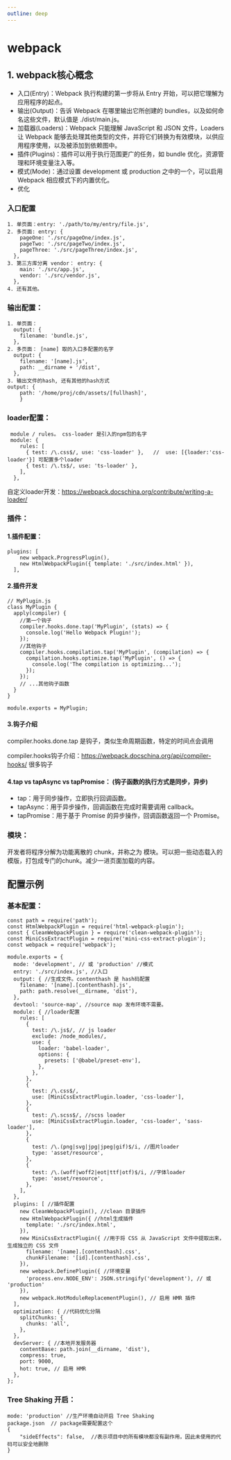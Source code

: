 ```yaml
---
outline: deep
---
```


# webpack

## 1. webpack核心概念
+ 入口(Entry)：Webpack 执行构建的第一步将从 Entry 开始，可以把它理解为应用程序的起点。
+ 输出(Output)：告诉 Webpack 在哪里输出它所创建的 bundles，以及如何命名这些文件，默认值是 ./dist/main.js。
+ 加载器(Loaders)：Webpack 只能理解 JavaScript 和 JSON 文件，Loaders 让 Webpack 能够去处理其他类型的文件，并将它们转换为有效模块，以供应用程序使用，以及被添加到依赖图中。
+ 插件(Plugins)：插件可以用于执行范围更广的任务，如 bundle 优化，资源管理和环境变量注入等。
+ 模式(Mode)：通过设置 development 或 production 之中的一个，可以启用 Webpack 相应模式下的内置优化。
+ 优化

### 入口配置
```
1. 单页面：entry: './path/to/my/entry/file.js',
2. 多页面: entry: {
    pageOne: './src/pageOne/index.js',
    pageTwo: './src/pageTwo/index.js',
    pageThree: './src/pageThree/index.js',
  },
3. 第三方库分离 vendor： entry: {
    main: './src/app.js',
    vendor: './src/vendor.js',
  },
4. 还有其他。
```
### 输出配置：
```
1. 单页面： 
  output: {
    filename: 'bundle.js',
  },
2. 多页面： [name] 取的入口多配置的名字
  output: {
    filename: '[name].js',
    path: __dirname + '/dist',
  },
3. 输出文件的hash, 还有其他的hash方式
output: {
    path: '/home/proj/cdn/assets/[fullhash]',
    }
```
### loader配置：
```
 module / rules。 css-loader 是引入的npm包的名字
 module: {
    rules: [
      { test: /\.css$/, use: 'css-loader' },   //  use: [{loader:'css-loader'}] 可配置多个loader
      { test: /\.ts$/, use: 'ts-loader' },
    ],
  },
```
自定义loader开发：https://webpack.docschina.org/contribute/writing-a-loader/

### 插件：
#### 1.插件配置：
```
plugins: [
    new webpack.ProgressPlugin(),
    new HtmlWebpackPlugin({ template: './src/index.html' }),
  ],
```
#### 2.插件开发
```
// MyPlugin.js
class MyPlugin {
  apply(compiler) {
  	//第一个钩子
    compiler.hooks.done.tap('MyPlugin', (stats) => {
      console.log('Hello Webpack Plugin!');
    });
    //其他钩子
    compiler.hooks.compilation.tap('MyPlugin', (compilation) => {
      compilation.hooks.optimize.tap('MyPlugin', () => {
        console.log('The compilation is optimizing...');
      });
    });
    // ...其他钩子函数
  }
}

module.exports = MyPlugin;
```
#### 3.钩子介绍
compiler.hooks.done.tap 是钩子，类似生命周期函数，特定的时间点会调用

compiler.hooks钩子介绍：https://webpack.docschina.org/api/compiler-hooks/ 很多钩子
#### 4.tap vs tapAsync vs tapPromise： (钩子函数的执行方式是同步，异步)
+ tap：用于同步操作，立即执行回调函数。
+ tapAsync：用于异步操作，回调函数在完成时需要调用 callback。
+ tapPromise：用于基于 Promise 的异步操作，回调函数返回一个 Promise。
### 模块：
开发者将程序分解为功能离散的 chunk，并称之为 模块。可以把一些动态载入的模版，打包成专门的chunk。减少一进页面加载的内容。
## 配置示例
### 基本配置：
```
const path = require('path');
const HtmlWebpackPlugin = require('html-webpack-plugin');
const { CleanWebpackPlugin } = require('clean-webpack-plugin');
const MiniCssExtractPlugin = require('mini-css-extract-plugin');
const webpack = require('webpack');

module.exports = {
  mode: 'development', // 或 'production' //模式
  entry: './src/index.js', //入口
  output: { //生成文件。contenthash 是 hash码配置
    filename: '[name].[contenthash].js',
    path: path.resolve(__dirname, 'dist'),
  },
  devtool: 'source-map', //source map 发布环境不需要。
  module: { //loader配置
    rules: [
      {
        test: /\.js$/, // js loader
        exclude: /node_modules/,
        use: {
          loader: 'babel-loader',
          options: {
            presets: ['@babel/preset-env'],
          },
        },
      },
      {
        test: /\.css$/,
        use: [MiniCssExtractPlugin.loader, 'css-loader'],
      },
      {
        test: /\.scss$/, //scss loader
        use: [MiniCssExtractPlugin.loader, 'css-loader', 'sass-loader'],
      },
      {
        test: /\.(png|svg|jpg|jpeg|gif)$/i, //图片loader
        type: 'asset/resource',
      },
      {
        test: /\.(woff|woff2|eot|ttf|otf)$/i, //字体loader
        type: 'asset/resource',
      },
    ],
  },
  plugins: [ //插件配置
    new CleanWebpackPlugin(), //clean 目录插件
    new HtmlWebpackPlugin({ //html生成插件
      template: './src/index.html',
    }),
    new MiniCssExtractPlugin({ //用于将 CSS 从 JavaScript 文件中提取出来，生成独立的 CSS 文件
      filename: '[name].[contenthash].css',
      chunkFilename: '[id].[contenthash].css',
    }),
    new webpack.DefinePlugin({ //环境变量
      'process.env.NODE_ENV': JSON.stringify('development'), // 或 'production'
    }),
    new webpack.HotModuleReplacementPlugin(), // 启用 HMR 插件
  ],
  optimization: { //代码优化分隔
    splitChunks: {
      chunks: 'all',
    },
  },
  devServer: { //本地开发服务器
    contentBase: path.join(__dirname, 'dist'),
    compress: true,
    port: 9000,
    hot: true, // 启用 HMR
  },
};
```
### Tree Shaking 开启：
```
mode: 'production' //生产环境自动开启 Tree Shaking
package.json  // package需要配置这个
{
	"sideEffects": false,  //表示项目中的所有模块都没有副作用，因此未使用的代码可以安全地删除
}
```

